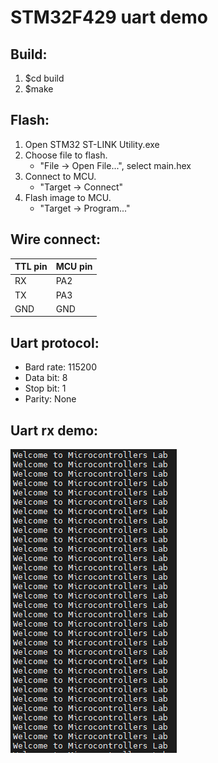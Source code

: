 # STM32F429 uart demo
## Build:
1. $cd build
2. $make

## Flash:
1. Open STM32 ST-LINK Utility.exe
2. Choose file to flash. 
    - "File -> Open File...", select main.hex
3. Connect to MCU.
    - "Target -> Connect"
4. Flash image to MCU.
    - "Target -> Program..."

## Wire connect:
| TTL pin | MCU pin |
|---------|---------|
|   RX    |   PA2   |
|   TX    |   PA3   |
|   GND   |   GND   |

## Uart protocol:
- Bard rate: 115200
- Data bit: 8
- Stop bit: 1
- Parity: None

## Uart rx demo:
![uart rx demo](demo/rx.png)

